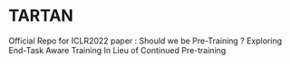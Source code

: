 # TARTAN
Official Repo for ICLR2022 paper :  Should we be Pre-Training ? Exploring End-Task Aware Training In Lieu of Continued Pre-training
